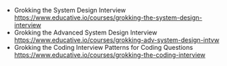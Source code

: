 - Grokking the System Design Interview
https://www.educative.io/courses/grokking-the-system-design-interview
- Grokking the Advanced System Design Interview
https://www.educative.io/courses/grokking-adv-system-design-intvw
- Grokking the Coding Interview Patterns for Coding Questions
https://www.educative.io/courses/grokking-the-coding-interview
